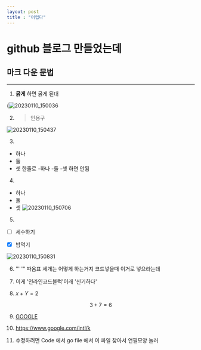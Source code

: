```yaml
---
layout: post 
title : "어렵다"
---
```

# github 블로그 만들었는데
## 마크 다운 문법
---


1. **굵게** 하면 굵게 된대



(![20230110_150036](https://user-images.githubusercontent.com/122002745/211473682-f1ce9ad0-806f-4b59-9836-90bc2ba2a37b.png)






2. > 인용구


![20230110_150437](https://user-images.githubusercontent.com/122002745/211474020-969dbfb6-6014-4448-a14b-4d2bb0657883.png)







3. 
- 하나 
- 둘 
- 셋
한줄로 -하나 -둘 -셋 하면 안됨


4. 
* 하나
* 둘
* 셋
![20230110_150706](https://user-images.githubusercontent.com/122002745/211474538-89afc51e-100e-4b31-9d4b-60ca4e6e600b.png)



5.
- [ ] 세수하기

- [x] 밥먹기


![20230110_150831](https://user-images.githubusercontent.com/122002745/211474733-c4bf341f-bbfc-4db3-bf8f-691e3f04a566.png)




6. "' '" 따옴표 세개는 어떻게 하는거지 코드넣을때 이거로 넣으라는데



7. 이게 '인라인코드블럭'이래
 '신기하다'



8.   $x+Y=2$

$$
3+7=6
$$

9. [GOOGLE](https://www.google.com/intl/k)




10. <https://www.google.com/intl/k>


11. 수정하려면 Code 에서 go file 에서 이 파일 찾아서 연필모양 눌러
